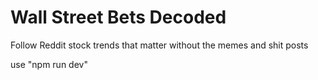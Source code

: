 # Wall Street Bets Decoded

Follow Reddit stock trends that matter 
without the memes and shit posts

use "npm run dev"
